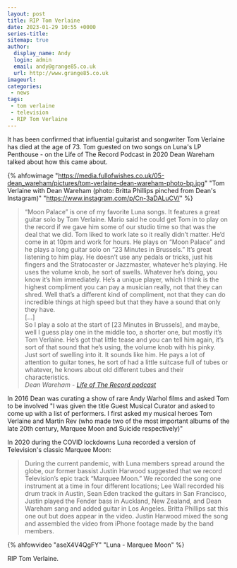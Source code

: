 ```yaml
---
layout: post
title: RIP Tom Verlaine
date: 2023-01-29 10:55 +0000
series-title:
sitemap: true
author:
  display_name: Andy
  login: admin
  email: andy@grange85.co.uk
  url: http://www.grange85.co.uk
imageurl:
categories:
 - news
tags:
 - tom verlaine
 - television
 - RIP Tom Verlaine
---
```

It has been confirmed that influential guitarist and songwriter Tom Verlaine has died at the age of 73. Tom guested on two songs on Luna's LP Penthouse - on the Life of The Record Podcast in 2020 Dean Wareham talked about how this came about.

{% ahfowimage "https://media.fullofwishes.co.uk/05-dean_wareham/pictures/tom-verlaine-dean-wareham-photo-bp.jpg" "Tom Verlaine with Dean Wareham (photo: Britta Phillips pinched from Dean's Instagram)" "https://www.instagram.com/p/Cn-3aDALuCV/" %}

> “Moon Palace” is one of my favorite Luna songs. It features a great guitar solo by Tom Verlaine. Mario said he could get Tom in to play on the record if we gave him some of our studio time so that was the deal that we did. Tom liked to work late so it really didn’t matter. He’d come in at 10pm and work for hours. He plays on “Moon Palace” and he plays a long guitar solo on “23 Minutes in Brussels.” It’s great listening to him play. He doesn’t use any pedals or tricks, just his fingers and the Stratocaster or Jazzmaster, whatever he’s playing. He uses the volume knob, he sort of swells. Whatever he’s doing, you know it’s him immediately. He’s a unique player, which I think is the highest compliment you can pay a musician really, not that they can shred. Well that’s a different kind of compliment, not that they can do incredible things at high speed but that they have a sound that only they have.  
> [...]  
> So I play a solo at the start of [23 Minutes in Brussels], and maybe, well I guess play one in the middle too, a shorter one, but mostly it’s Tom Verlaine. He’s got that little tease and you can tell him again, it’s sort of that sound that he’s using, the volume knob with his pinky. Just sort of swelling into it. It sounds like him. He pays a lot of attention to guitar tones, he sort of had a little suitcase full of tubes or whatever, he knows about old different tubes and their characteristics.  
> _Dean Wareham - [Life of The Record podcast](https://lifeoftherecord.com/#/luna/)_

In 2016 Dean was curating a show of rare Andy Warhol films and asked Tom to be involved "I was given the title Guest Musical Curator and asked to come up with a list of performers. I first asked my musical heroes Tom Verlaine and Martin Rev (who made two of the most important albums of the late 20th century, Marquee Moon and Suicide respectively)"

In 2020 during the COVID lockdowns Luna recorded a version of Television's classic Marquee Moon:

> During the current pandemic, with Luna members spread around the globe, our former bassist Justin Harwood suggested that we record Television’s epic track “Marquee Moon.” We recorded the song one instrument at a time in four different locations; Lee Wall recorded his drum track in Austin, Sean Eden tracked the guitars in San Francisco, Justin played the Fender bass in Auckland, New Zealand, and Dean Wareham sang and added guitar in Los Angeles. Britta Phillips sat this one out but does appear in the video. Justin Harwood mixed the song and assembled the video from iPhone footage made by the band members.

{% ahfowvideo  "aseX4V4QgFY" "Luna - Marquee Moon" %}

RIP Tom Verlaine.
